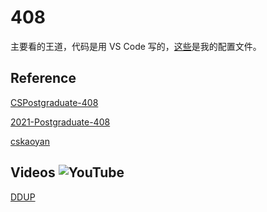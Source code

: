 # 408

主要看的王道，代码是用 VS Code 写的，[这些](DataStructure/.vscode)是我的配置文件。

## Reference

[CSPostgraduate-408](https://github.com/CodePanda66/CSPostgraduate-408)

[2021-Postgraduate-408](https://github.com/hao14293/2021-Postgraduate-408)

[cskaoyan](https://github.com/csseky/cskaoyan)

## Videos ![YouTube](https://img.shields.io/badge/YouTube-%23FF0000.svg?style=for-the-badge&logo=YouTube&logoColor=white)

[DDUP](https://www.youtube.com/channel/UCm9ra-xsFE1PVj27rhVbDmg/playlists)


